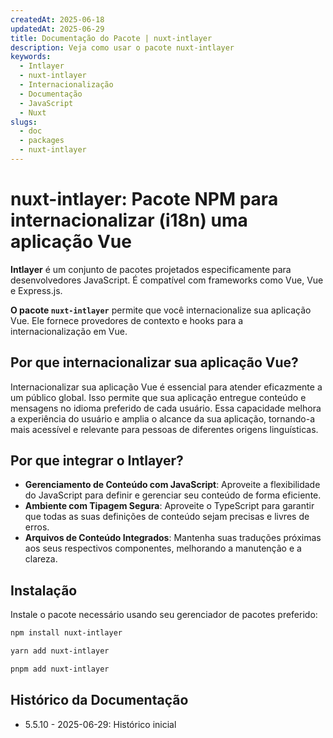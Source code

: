 ```yaml
---
createdAt: 2025-06-18
updatedAt: 2025-06-29
title: Documentação do Pacote | nuxt-intlayer
description: Veja como usar o pacote nuxt-intlayer
keywords:
  - Intlayer
  - nuxt-intlayer
  - Internacionalização
  - Documentação
  - JavaScript
  - Nuxt
slugs:
  - doc
  - packages
  - nuxt-intlayer
---
```


# nuxt-intlayer: Pacote NPM para internacionalizar (i18n) uma aplicação Vue

**Intlayer** é um conjunto de pacotes projetados especificamente para desenvolvedores JavaScript. É compatível com frameworks como Vue, Vue e Express.js.

**O pacote `nuxt-intlayer`** permite que você internacionalize sua aplicação Vue. Ele fornece provedores de contexto e hooks para a internacionalização em Vue.

## Por que internacionalizar sua aplicação Vue?

Internacionalizar sua aplicação Vue é essencial para atender eficazmente a um público global. Isso permite que sua aplicação entregue conteúdo e mensagens no idioma preferido de cada usuário. Essa capacidade melhora a experiência do usuário e amplia o alcance da sua aplicação, tornando-a mais acessível e relevante para pessoas de diferentes origens linguísticas.

## Por que integrar o Intlayer?

- **Gerenciamento de Conteúdo com JavaScript**: Aproveite a flexibilidade do JavaScript para definir e gerenciar seu conteúdo de forma eficiente.
- **Ambiente com Tipagem Segura**: Aproveite o TypeScript para garantir que todas as suas definições de conteúdo sejam precisas e livres de erros.
- **Arquivos de Conteúdo Integrados**: Mantenha suas traduções próximas aos seus respectivos componentes, melhorando a manutenção e a clareza.

## Instalação

Instale o pacote necessário usando seu gerenciador de pacotes preferido:

```bash packageManager="npm"
npm install nuxt-intlayer
```

```bash packageManager="yarn"
yarn add nuxt-intlayer
```

```bash packageManager="pnpm"
pnpm add nuxt-intlayer
```

## Histórico da Documentação

- 5.5.10 - 2025-06-29: Histórico inicial
